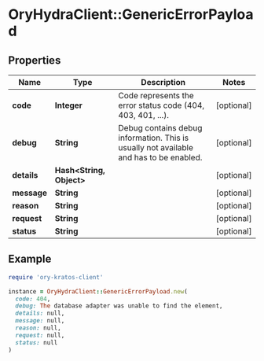 # OryHydraClient::GenericErrorPayload

## Properties

| Name | Type | Description | Notes |
| ---- | ---- | ----------- | ----- |
| **code** | **Integer** | Code represents the error status code (404, 403, 401, ...). | [optional] |
| **debug** | **String** | Debug contains debug information. This is usually not available and has to be enabled. | [optional] |
| **details** | **Hash&lt;String, Object&gt;** |  | [optional] |
| **message** | **String** |  | [optional] |
| **reason** | **String** |  | [optional] |
| **request** | **String** |  | [optional] |
| **status** | **String** |  | [optional] |

## Example

```ruby
require 'ory-kratos-client'

instance = OryHydraClient::GenericErrorPayload.new(
  code: 404,
  debug: The database adapter was unable to find the element,
  details: null,
  message: null,
  reason: null,
  request: null,
  status: null
)
```

